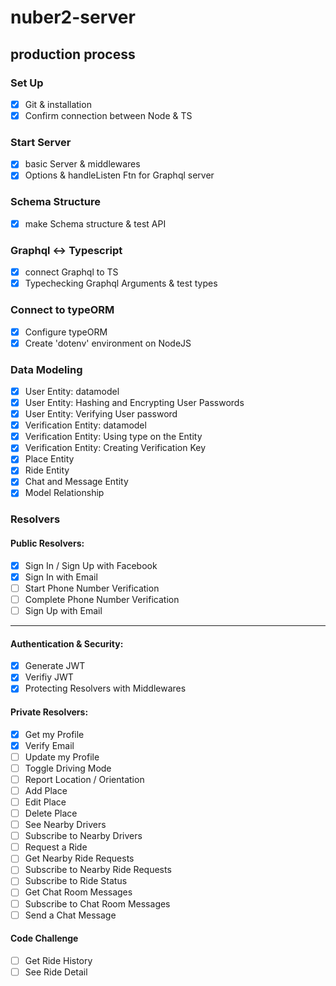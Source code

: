 # nuber2-server

## production process

### Set Up

- [x] Git & installation
- [x] Confirm connection between Node & TS

### Start Server

- [x] basic Server & middlewares
- [x] Options & handleListen Ftn for Graphql server

### Schema Structure

- [x] make Schema structure & test API

### Graphql <-> Typescript

- [x] connect Graphql to TS
- [x] Typechecking Graphql Arguments & test types

### Connect to typeORM

- [x] Configure typeORM
- [x] Create 'dotenv' environment on NodeJS

### Data Modeling

- [x] User Entity: datamodel
- [x] User Entity: Hashing and Encrypting User Passwords
- [x] User Entity: Verifying User password
- [x] Verification Entity: datamodel
- [x] Verification Entity: Using type on the Entity
- [x] Verification Entity: Creating Verification Key
- [x] Place Entity
- [x] Ride Entity
- [x] Chat and Message Entity
- [x] Model Relationship

### Resolvers

#### Public Resolvers:

- [x] Sign In / Sign Up with Facebook
- [x] Sign In with Email
- [ ] Start Phone Number Verification
- [ ] Complete Phone Number Verification
- [ ] Sign Up with Email

---

#### Authentication & Security:

- [x] Generate JWT
- [x] Verifiy JWT
- [x] Protecting Resolvers with Middlewares

#### Private Resolvers:

- [x] Get my Profile
- [x] Verify Email
- [ ] Update my Profile
- [ ] Toggle Driving Mode
- [ ] Report Location / Orientation
- [ ] Add Place
- [ ] Edit Place
- [ ] Delete Place
- [ ] See Nearby Drivers
- [ ] Subscribe to Nearby Drivers
- [ ] Request a Ride
- [ ] Get Nearby Ride Requests
- [ ] Subscribe to Nearby Ride Requests
- [ ] Subscribe to Ride Status
- [ ] Get Chat Room Messages
- [ ] Subscribe to Chat Room Messages
- [ ] Send a Chat Message

#### Code Challenge

- [ ] Get Ride History
- [ ] See Ride Detail
